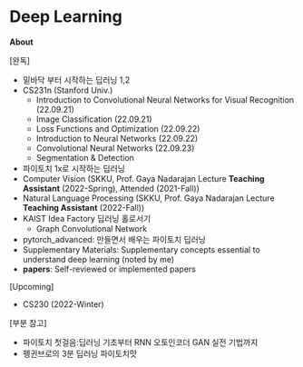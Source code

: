 # Deep Learning


**About**

[완독]
- 밑바닥 부터 시작하는 딥러닝 1,2
- CS231n (Stanford Univ.)
  - Introduction to Convolutional Neural Networks for Visual Recognition (22.09.21)
  - Image Classification (22.09.21)
  - Loss Functions and Optimization (22.09.22)
  - Introduction to Neural Networks (22.09.22)
  - Convolutional Neural Networks (22.09.23)
  - Segmentation & Detection
- 파이토치 1x로 시작하는 딥러닝
- Computer Vision (SKKU, Prof. Gaya Nadarajan Lecture **Teaching Assistant** (2022-Spring), Attended (2021-Fall))
- Natural Language Processing (SKKU, Prof. Gaya Nadarajan Lecture **Teaching Assistant** (2022-Fall))
- KAIST Idea Factory 딥러닝 홀로서기
  - Graph Convolutional Network
- pytorch_advanced: 만들면서 배우는 파이토치 딥러닝
- Supplementary Materials: Supplementary concepts essential to understand deep learning (noted by me)
- **papers**: Self-reviewed or implemented papers

[Upcoming]
- CS230 (2022-Winter)

[부분 참고]
- 파이토치 첫걸음:딥러닝 기초부터 RNN 오토인코더 GAN 실전 기법까지
- 펭귄브로의 3분 딥러닝 파이토치맛
